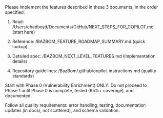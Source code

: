 Please implement the features described in these 3 documents, in the order specified:

  1. Read: /Users/chadboyd/Documents/GitHub/NEXT_STEPS_FOR_COPILOT.md (start here)
  
  2. Reference: /BAZBOM_FEATURE_ROADMAP_SUMMARY.md (quick lookup)
  
  3. Detailed spec: /BAZBOM_NEXT_LEVEL_FEATURES.md (implementation details)
  
  4. Repository guidelines: /BazBom/.github/copilot-instructions.md (quality standards)



  Start with Phase 0 (Vulnerability Enrichment) ONLY. Do not proceed to Phase 1 until Phase 0 is complete, tested (95%+ coverage), and documented.

  Follow all quality requirements: error handling, testing, documentation updates (in docs/, not scattered), and schema validation.